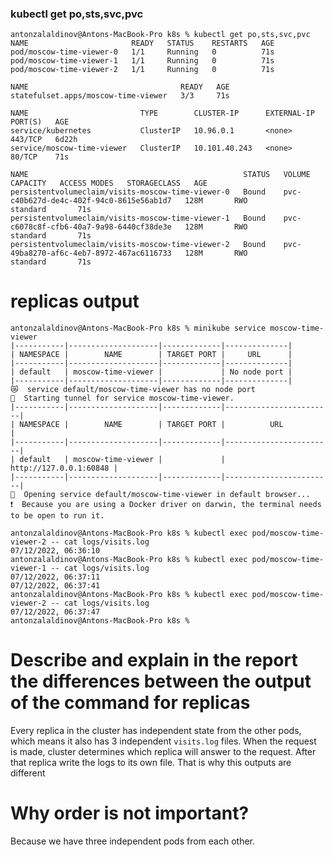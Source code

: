 ### kubectl get po,sts,svc,pvc

```
antonzalaldinov@Antons-MacBook-Pro k8s % kubectl get po,sts,svc,pvc
NAME                       READY   STATUS    RESTARTS   AGE
pod/moscow-time-viewer-0   1/1     Running   0          71s
pod/moscow-time-viewer-1   1/1     Running   0          71s
pod/moscow-time-viewer-2   1/1     Running   0          71s

NAME                                  READY   AGE
statefulset.apps/moscow-time-viewer   3/3     71s

NAME                         TYPE        CLUSTER-IP      EXTERNAL-IP   PORT(S)   AGE
service/kubernetes           ClusterIP   10.96.0.1       <none>        443/TCP   6d22h
service/moscow-time-viewer   ClusterIP   10.101.40.243   <none>        80/TCP    71s

NAME                                                STATUS   VOLUME                                     CAPACITY   ACCESS MODES   STORAGECLASS   AGE
persistentvolumeclaim/visits-moscow-time-viewer-0   Bound    pvc-c40b627d-de4c-402f-94c0-8615e56ab1d7   128M       RWO            standard       71s
persistentvolumeclaim/visits-moscow-time-viewer-1   Bound    pvc-c6078c8f-cfb6-40a7-9a98-6440cf38de3e   128M       RWO            standard       71s
persistentvolumeclaim/visits-moscow-time-viewer-2   Bound    pvc-49ba8270-af6c-4eb7-8972-467ac6116733   128M       RWO            standard       71s
```

# replicas output

```
antonzalaldinov@Antons-MacBook-Pro k8s % minikube service moscow-time-viewer
|-----------|--------------------|-------------|--------------|
| NAMESPACE |        NAME        | TARGET PORT |     URL      |
|-----------|--------------------|-------------|--------------|
| default   | moscow-time-viewer |             | No node port |
|-----------|--------------------|-------------|--------------|
😿  service default/moscow-time-viewer has no node port
🏃  Starting tunnel for service moscow-time-viewer.
|-----------|--------------------|-------------|------------------------|
| NAMESPACE |        NAME        | TARGET PORT |          URL           |
|-----------|--------------------|-------------|------------------------|
| default   | moscow-time-viewer |             | http://127.0.0.1:60848 |
|-----------|--------------------|-------------|------------------------|
🎉  Opening service default/moscow-time-viewer in default browser...
❗  Because you are using a Docker driver on darwin, the terminal needs to be open to run it.
```

```
antonzalaldinov@Antons-MacBook-Pro k8s % kubectl exec pod/moscow-time-viewer-2 -- cat logs/visits.log
07/12/2022, 06:36:10
antonzalaldinov@Antons-MacBook-Pro k8s % kubectl exec pod/moscow-time-viewer-1 -- cat logs/visits.log
07/12/2022, 06:37:11
07/12/2022, 06:37:41
antonzalaldinov@Antons-MacBook-Pro k8s % kubectl exec pod/moscow-time-viewer-2 -- cat logs/visits.log
07/12/2022, 06:37:47
antonzalaldinov@Antons-MacBook-Pro k8s %
```

# Describe and explain in the report the differences between the output of the command for replicas

Every replica in the cluster has independent state from the other pods, which means it also has 3 independent `visits.log` files.
When the request is made, cluster determines which replica will answer to the request. After that replica write the logs to its own file.
That is why this outputs are different

# Why order is not important?

Because we have three independent pods from each other.
